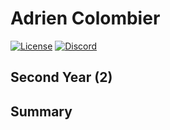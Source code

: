 # Adrien Colombier

[![License](https://img.shields.io/badge/license-MIT-blue.svg)](https://opensource.org/licenses/MIT)
[![Discord](https://img.shields.io/discord/499285823058083882)](https://discord.gg/Pxrr6U5)

## Second Year (2)

## Summary

